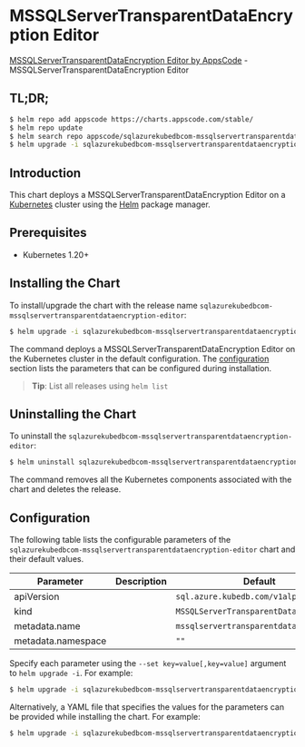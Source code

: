 # MSSQLServerTransparentDataEncryption Editor

[MSSQLServerTransparentDataEncryption Editor by AppsCode](https://appscode.com) - MSSQLServerTransparentDataEncryption Editor

## TL;DR;

```bash
$ helm repo add appscode https://charts.appscode.com/stable/
$ helm repo update
$ helm search repo appscode/sqlazurekubedbcom-mssqlservertransparentdataencryption-editor --version=v0.25.0
$ helm upgrade -i sqlazurekubedbcom-mssqlservertransparentdataencryption-editor appscode/sqlazurekubedbcom-mssqlservertransparentdataencryption-editor -n default --create-namespace --version=v0.25.0
```

## Introduction

This chart deploys a MSSQLServerTransparentDataEncryption Editor on a [Kubernetes](http://kubernetes.io) cluster using the [Helm](https://helm.sh) package manager.

## Prerequisites

- Kubernetes 1.20+

## Installing the Chart

To install/upgrade the chart with the release name `sqlazurekubedbcom-mssqlservertransparentdataencryption-editor`:

```bash
$ helm upgrade -i sqlazurekubedbcom-mssqlservertransparentdataencryption-editor appscode/sqlazurekubedbcom-mssqlservertransparentdataencryption-editor -n default --create-namespace --version=v0.25.0
```

The command deploys a MSSQLServerTransparentDataEncryption Editor on the Kubernetes cluster in the default configuration. The [configuration](#configuration) section lists the parameters that can be configured during installation.

> **Tip**: List all releases using `helm list`

## Uninstalling the Chart

To uninstall the `sqlazurekubedbcom-mssqlservertransparentdataencryption-editor`:

```bash
$ helm uninstall sqlazurekubedbcom-mssqlservertransparentdataencryption-editor -n default
```

The command removes all the Kubernetes components associated with the chart and deletes the release.

## Configuration

The following table lists the configurable parameters of the `sqlazurekubedbcom-mssqlservertransparentdataencryption-editor` chart and their default values.

|     Parameter      | Description |                      Default                      |
|--------------------|-------------|---------------------------------------------------|
| apiVersion         |             | <code>sql.azure.kubedb.com/v1alpha1</code>        |
| kind               |             | <code>MSSQLServerTransparentDataEncryption</code> |
| metadata.name      |             | <code>mssqlservertransparentdataencryption</code> |
| metadata.namespace |             | <code>""</code>                                   |


Specify each parameter using the `--set key=value[,key=value]` argument to `helm upgrade -i`. For example:

```bash
$ helm upgrade -i sqlazurekubedbcom-mssqlservertransparentdataencryption-editor appscode/sqlazurekubedbcom-mssqlservertransparentdataencryption-editor -n default --create-namespace --version=v0.25.0 --set apiVersion=sql.azure.kubedb.com/v1alpha1
```

Alternatively, a YAML file that specifies the values for the parameters can be provided while
installing the chart. For example:

```bash
$ helm upgrade -i sqlazurekubedbcom-mssqlservertransparentdataencryption-editor appscode/sqlazurekubedbcom-mssqlservertransparentdataencryption-editor -n default --create-namespace --version=v0.25.0 --values values.yaml
```
